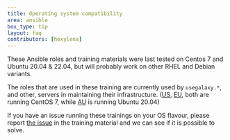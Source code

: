 ```yaml
---
title: Operating system compatibility
area: ansible
box_type: tip
layout: faq
contributors: [hexylena]
---
```



These Ansible roles and training materials were last tested on Centos 7 and Ubuntu 20.04 & 22.04, but will probably work on other RHEL and Debian variants.

The roles that are used in these training are currently used by `usegalaxy.*`, and other, servers in maintaining their infrastructure. ([US](https://github.com/galaxyproject/infrastructure-playbook/), [EU](https://github.com/usegalaxy-eu/infrastructure-playbook), both are running CentOS 7, while [AU](https://github.com/usegalaxy-au/infrastructure) is running Ubuntu 20.04)

If you have an issue running these trainings on your OS flavour, please report [the issue](https://github.com/galaxyproject/training-material/issues/new) in the training material and we can see if it is possible to solve.

